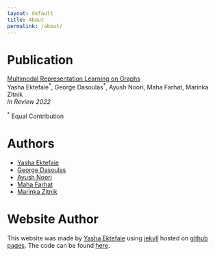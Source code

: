 ```yaml
---
layout: default
title: About
permalink: /about/
---
```


# Publication

[Multimodal Representation Learning on Graphs](https://arxiv.org/abs/2209.03299) \
Yasha Ektefaie<sup>\*</sup>, George Dasoulas<sup>\*</sup>, Ayush Noori, Maha Farhat, Marinka Zitnik \
*In Review 2022*

<sup>\*</sup> Equal Contribution

# Authors

* [Yasha Ektefaie](https://www.yashaektefaie.com)
* [George Dasoulas](https://gdasoulas.github.io)
* [Ayush Noori](https://www.ayushnoori.com)
* [Maha Farhat](https://scholar.harvard.edu/mahafarhat/home)
* [Marinka Zitnik](https://zitniklab.hms.harvard.edu)

# Website Author

This website was made by [Yasha Ektefaie](https://www.yashaektefaie.com) using [jekyll](https://jekyllrb.com)
hosted on [github pages](https://pages.github.com). The code can be found [here](https://github.com/yashaektefaie/mgl.github.io). 